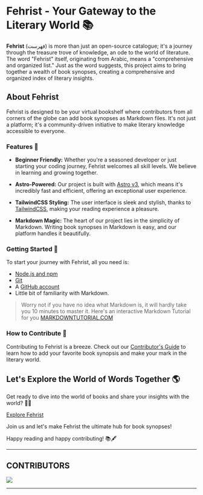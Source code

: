 # Fehrist - Your Gateway to the Literary World 📚

**Fehrist** (فهرست) is more than just an open-source catalogue; it's a journey through the treasure trove of knowledge, an ode to the world of literature. The word "Fehrist" itself, originating from Arabic, means a "comprehensive and organized list." Just as the word suggests, this project aims to bring together a wealth of book synopses, creating a comprehensive and organized index of literary insights.

## About Fehrist

Fehrist is designed to be your virtual bookshelf where contributors from all corners of the globe can add book synopses as Markdown files. It's not just a platform; it's a community-driven initiative to make literary knowledge accessible to everyone.

### Features 🚀

- **Beginner Friendly:** Whether you're a seasoned developer or just starting your coding journey, Fehrist welcomes all skill levels. We believe in learning and growing together.

- **Astro-Powered:** Our project is built with [Astro v3](https://astro.build/), which means it's incredibly fast and efficient, offering an exceptional user experience.

- **TailwindCSS Styling:** The user interface is sleek and stylish, thanks to [TailwindCSS](https://tailwindcss.com/), making your reading experience a pleasure.

- **Markdown Magic:** The heart of our project lies in the simplicity of Markdown. Writing book synopses in Markdown is easy, and our platform handles it beautifully.

### Getting Started 🌟
To start your journey with Fehrist, all you need is:
- [Node.js and npm](https://nodejs.org/)
- [Git](https://git-scm.com/)
- A [GitHub account](https://github.com/)
- Little bit of familiarity with Markdown.

> Worry not if you have no idea what Markdown is, it will hardly take you 10 minutes to master it.  Here's an interactive Markdown Tutorial for you [MARKDOWNTUTORIAL.COM](https://www.markdowntutorial.com/)

### How to Contribute 📝
Contributing to Fehrist is a breeze. Check out our [Contributor's Guide](CONTRIBUTING.md) to learn how to add your favorite book synopsis and make your mark in the literary world.

## Let's Explore the World of Words Together 🌎

Get ready to dive into the world of books and share your insights with the world? 📖✨

[Explore Fehrist](https://fehrist.vercel.app)

Join us and let's make Fehrist the ultimate hub for book synopses!

Happy reading and happy contributing! 📚🖋️

---
CONTRIBUTORS
---

<a href="https://github.com/uskhokhar/fehrist/graphs/contributors">
  <img src="https://contrib.rocks/image?repo=uskhokhar/fehrist" />
</a>

---

